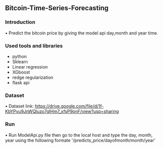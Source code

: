 ## Bitcoin-Time-Series-Forecasting

### Introduction
• Predict the bitcoin price by giving the model api day,month and year time.

### Used tools and libraries
- python
- Sklearn
- Linear regression
- XGboost
- redge regularization
- flask api

### Dataset
• Dataset link: https://drive.google.com/file/d/1f-KbYPvu9JnWQluzo7gIHm7_xfsP9onF/view?usp=sharing

### Run
• Run ModelApi.py file then go to the local host and type the day, month, year using the following formate '/predicts_price/dayofmonth/month/year'
